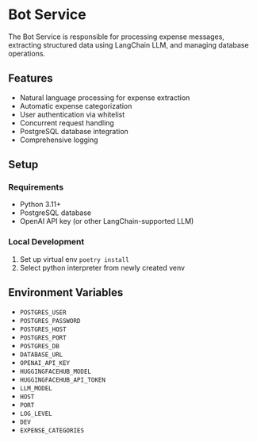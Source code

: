 # Bot Service

The Bot Service is responsible for processing expense messages, extracting structured data using LangChain LLM, and managing database operations.

## Features

- Natural language processing for expense extraction
- Automatic expense categorization
- User authentication via whitelist
- Concurrent request handling
- PostgreSQL database integration
- Comprehensive logging

## Setup

### Requirements

- Python 3.11+
- PostgreSQL database
- OpenAI API key (or other LangChain-supported LLM)

### Local Development

1. Set up virtual env
   `poetry install`
2. Select python interpreter from newly created venv

## Environment Variables

- `POSTGRES_USER`
- `POSTGRES_PASSWORD`
- `POSTGRES_HOST`
- `POSTGRES_PORT`
- `POSTGRES_DB`
- `DATABASE_URL`
- `OPENAI_API_KEY`
- `HUGGINGFACEHUB_MODEL`
- `HUGGINGFACEHUB_API_TOKEN`
- `LLM_MODEL`
- `HOST`
- `PORT`
- `LOG_LEVEL`
- `DEV`
- `EXPENSE_CATEGORIES`
